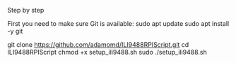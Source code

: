 Step by step

First you need to make sure Git is available:
sudo apt update
sudo apt install -y git

git clone https://github.com/adamomd/ILI9488RPIScript.git
cd ILI9488RPIScript
chmod +x setup_ili9488.sh
sudo ./setup_ili9488.sh
